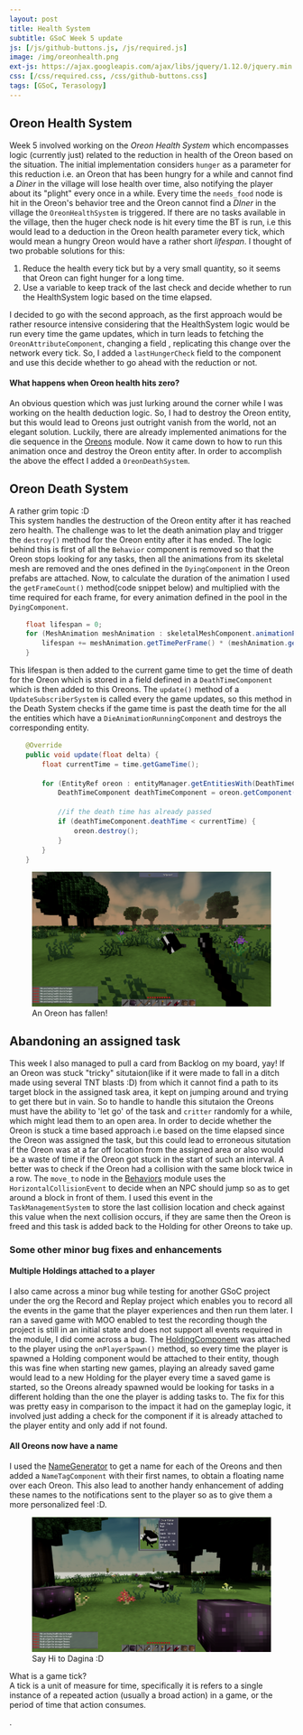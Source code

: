 ```yaml
---
layout: post
title: Health System
subtitle: GSoC Week 5 update
js: [/js/github-buttons.js, /js/required.js]
image: /img/oreonhealth.png
ext-js: https://ajax.googleapis.com/ajax/libs/jquery/1.12.0/jquery.min.js
css: [/css/required.css, /css/github-buttons.css]
tags: [GSoC, Terasology]
---
```


## Oreon Health System
Week 5 involved working on the _Oreon Health System_ which encompasses logic (currently just) related to the reduction in health of the Oreon based on the situation. The initial implementation considers `hunger` as a parameter for this reduction i.e.
an Oreon that has been hungry for a while and cannot find a _Diner_ in the village will lose health over time, also notifying the player about its "plight" every once in a while. Every time the `needs_food` node is hit in the Oreon's behavior tree
 and the Oreon  cannot find a _DIner_ in the village the `OreonHealthSystem` is triggered. If there are no tasks available in the village, then the huger check node is hit every time the BT is run, i.e this would lead to a deduction in the Oreon health parameter
every tick, which would mean a hungry Oreon would have a rather short _lifespan_. I thought of two probable solutions for this:
1. Reduce the health every tick but by a very small quantity, so it seems that Oreon can fight hunger for a long time.
2. Use a variable to keep track of the last check and decide whether to run the HealthSystem logic based on the time elapsed.  
  
I decided to go with the second approach, as the first approach would be rather resource intensive considering that the HealthSystem logic would be run every time the game updates, which in turn leads to fetching the `OreonAttributeComponent`, changing a field
, replicating this change over the network every tick. So, I added a `lastHungerCheck` field to the component and use this decide whether to go ahead with the reduction or not.
#### What happens when Oreon health hits zero?
An obvious question which was just lurking around the corner while I was working on the health deduction logic. So, I had to destroy the Oreon entity, but this would lead to Oreons just outright vanish from the world, not an elegant solution. Luckily, there are already implemented
animations for the die sequence in the [Oreons](https://github.com/Terasology/Oreons/tree/master/assets/animations) module. Now it came down to how to run this animation once and destroy the Oreon entity after. In order to accomplish the above the effect I added a 
`OreonDeathSystem`.  
  
## Oreon Death System
A rather grim topic :D  
This system handles the destruction of the Oreon entity after it has reached zero health. The challenge was to let the death animation play and trigger the `destroy()` method for the Oreon entity after it has ended. The logic behind this is first of all the `Behavior` component is removed
so that the Oreon stops looking for any tasks, then all the animations from its skeletal mesh are removed and the ones defined in the `DyingComponent` in the Oreon prefabs are attached. Now, to calculate the duration of the animation I used the `getFrameCount()` method(code snippet
below) and multiplied with the time required for each frame, for every animation defined in the pool in the `DyingComponent`. 
```java
    float lifespan = 0;
    for (MeshAnimation meshAnimation : skeletalMeshComponent.animationPool) {
        lifespan += meshAnimation.getTimePerFrame() * (meshAnimation.getFrameCount() - 1);
    }
```
This lifespan is then added to the current game time to get the time of death for the Oreon which is stored in a field defined in a `DeathTimeComponent` which
is then added to this Oreons. The `update()`
method of a `UpdateSubscriberSystem` is called every the game updates, so this method in the Death System checks if the game time is past the death time for the all the entities which have a `DieAnimationRunningComponent` and destroys the corresponding entity.
```java
    @Override
    public void update(float delta) {
        float currentTime = time.getGameTime();

        for (EntityRef oreon : entityManager.getEntitiesWith(DeathTimeComponent.class)) {
            DeathTimeComponent deathTimeComponent = oreon.getComponent(DeathTimeComponent.class);

            //if the death time has already passed
            if (deathTimeComponent.deathTime < currentTime) {
                oreon.destroy();
            }
        }
    }
```

<figure>
<img src="/img/oreondead.png" alt="Oreon Dead">
<figcaption>An Oreon has fallen!</figcaption>
</figure>

## Abandoning an assigned task
This week I also managed to pull a card from Backlog on my board, yay! If an Oreon was stuck "tricky" situtaion(like if it were made to fall in a ditch made using several TNT blasts :D) from which it cannot find a path to its target block in the assigned task area, 
it kept on jumping around and trying to get there but in vain. So to handle to handle this situtaion the Oreons must have the ability to 'let go' of the task and `critter` randomly for a while, which might lead them to an open area. In order to decide whether the Oreon is stuck
a time based approach i.e based on the time elapsed since the Oreon was assigned the task, but this could lead to erroneous situtation if the Oreon was at a far off location from the assigned area or also would be a waste of time if the Oreon got stuck in the start of such an
interval. A better was to check if the Oreon had a collision with the same block twice in a row. The `move_to` node in the [Behaviors](https://github.com/Terasology/Behaviors) module uses the `HorizontalCollisionEvent` to decide when an NPC should jump so as to get around
a block in front of them. I used this event in the `TaskManagementSystem` to store the last collision location and check against this value when the next collision occurs, if they are same then the Oreon is freed and this task is added back to the Holding for other Oreons to take
up.



### Some other minor bug fixes and enhancements
#### Multiple Holdings attached to a player
I also came across a minor bug while testing for another GSoC project under the org the Record and Replay project which enables you to record all the events in the game that the player experiences and then run them later. I ran a saved game with MOO enabled to test the 
recording though the project is still in an initial state and does not support all events required in the module, I did come across a bug. The [HoldingComponent](/2018-05-27-GSoCWeek2#HoldingSystem) was attached to the player using the `onPlayerSpawn()` method, so
every time the player is spawned a Holding component would be attached to their entity, though this was fine when starting new games, playing an already saved game would lead to a new Holding for the player every time a saved game is started, so the Oreons already
spawned would be looking
for tasks in a different holding than the one the player is adding tasks to. The fix for this was pretty easy in comparison to the impact it had on the gameplay logic, it involved just adding a check for the component if it is already attached to the player entity and only add if not found.  
#### All Oreons now have a name
I used the [NameGenerator](https://github.com/Terasology/NameGenerator) to get a name for each of the Oreons and then added a `NameTagComponent` with their first names, to obtain a floating name over each Oreon. This also lead to another handy enhancement of adding these
names to the notifications sent to the player so as to give them a more personalized feel :D.

<figure>
<img src="/img/oreonname.png" alt="Oreon Name">
<figcaption>Say Hi to Dagina :D</figcaption>
</figure>

<div class="github-button" url="https://github.com/Terasology/MasterOfOreon/pull/10"></div>

<div class="collapsiblecontainer">
<div class="collapsibleheader"> What is a game tick?</div>
<div class="collapsiblecontent">
A tick is a unit of measure for time, specifically it is refers to a single instance of a repeated action (usually a broad action) in a game, or the period of time that action consumes.
</div>
</div>

  .
  
  